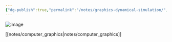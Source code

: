 ```yaml
---
{"dg-publish":true,"permalink":"/notes/graphics-dynamical-simulation/","noteIcon":"","created":"","updated":""}
---
```



![image](https://cdn.staticaly.com/gh/aaronmack/image-hosting@master/e/image.5i1ljd6rdmk0.webp)


[[notes/computer_graphics\|notes/computer_graphics]]